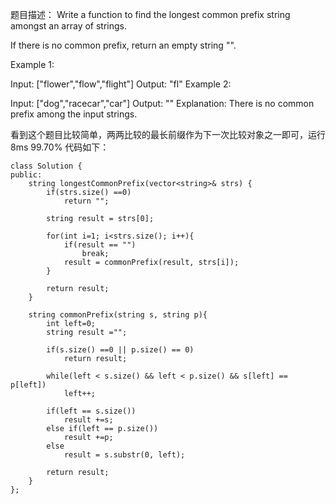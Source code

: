 题目描述：
Write a function to find the longest common prefix string amongst an array of strings.

If there is no common prefix, return an empty string "".

Example 1:

Input: ["flower","flow","flight"]
Output: "fl"
Example 2:

Input: ["dog","racecar","car"]
Output: ""
Explanation: There is no common prefix among the input strings.

看到这个题目比较简单，两两比较的最长前缀作为下一次比较对象之一即可，运行8ms 99.70%
代码如下：
```
class Solution {
public:
    string longestCommonPrefix(vector<string>& strs) {
        if(strs.size() ==0)
            return "";
        
        string result = strs[0];
        
        for(int i=1; i<strs.size(); i++){
            if(result == "")
                break;
            result = commonPrefix(result, strs[i]);
        }
        
        return result;
    }
    
    string commonPrefix(string s, string p){
        int left=0;
        string result ="";
        
        if(s.size() ==0 || p.size() == 0)
            return result;
        
        while(left < s.size() && left < p.size() && s[left] == p[left])
            left++;
        
        if(left == s.size())
            result +=s;
        else if(left == p.size())
            result +=p;
        else
            result = s.substr(0, left);
        
        return result;
    }
};
```
